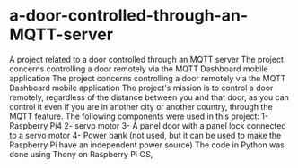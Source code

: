 # a-door-controlled-through-an-MQTT-server
A project related to a door controlled through an MQTT server The project concerns controlling a door remotely via the MQTT Dashboard mobile application
The project concerns controlling a door remotely via the MQTT Dashboard mobile application
The project's mission is to control a door remotely, regardless of the distance between you and that door, as you can control it even if you are in another city or another country, through the MQTT feature.
The following components were used in this project:
1- Raspberry Pi4
2- servo motor
3- A panel door with a panel lock connected to a servo motor
4- Power bank (not used, but it can be used to make the Raspberry Pi have an independent power source)
The code in Python was done using Thony on Raspberry Pi OS,
